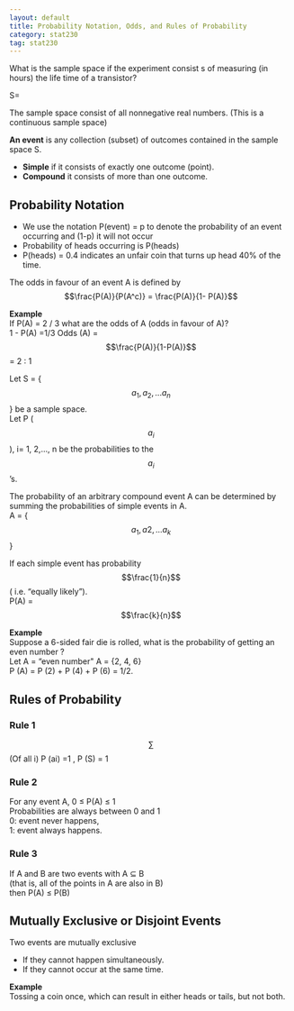 ```yaml
---
layout: default
title: Probability Notation, Odds, and Rules of Probability
category: stat230
tag: stat230
---
```


What is the sample space if the experiment consist s of measuring (in hours) the life time of a transistor?

S=

The sample space consist of all nonnegative real numbers. (This is a continuous sample space)

**An event** is any collection (subset) of outcomes contained in the sample space S.  
- **Simple** if it consists of exactly one outcome (point).  
- **Compound** it consists of more than one outcome.  

## Probability Notation

- We use the notation P(event) = p to denote the probability of an event occurring and (1-p) it will not occur
- Probability of heads occurring is P(heads)
- P(heads) = 0.4 indicates an unfair coin that turns up head 40% of the time.

The odds in favour of an event A is defined by
$$\frac{P(A)}{P(A^c)} = \frac{P(A)}{1- P(A)}$$

**Example**  
If P(A) = 2 / 3 what are the odds of A (odds in favour of A)?  
1 - P(A) =1/3
Odds (A) = $$\frac{P(A)}{1-P(A)}$$ = 2 : 1

Let S = { $$a_1, a_2,...a_n$$} be a sample space.  
Let P ($$a_i$$), i= 1, 2,..., n be the probabilities to the $$a_i$$’s.  

The probability of an arbitrary compound event A can be determined by summing the probabilities of simple events in A.  
A = { $$a_1, a2,...a_k$$}  

If each simple event has probability $$\frac{1}{n}$$ ( i.e. “equally likely”).  
P(A) = $$\frac{k}{n}$$

**Example**  
Suppose a 6-sided fair die is rolled, what is the probability of getting an even number ?  
Let A = “even number" A = {2, 4, 6}  
P (A) = P (2) + P (4) + P (6) = 1/2.  

## Rules of Probability

### Rule 1
$$\sum$$ (Of all i) P (ai) =1 , P (S) = 1

### Rule 2
For any event A, 0 ≤ P(A) ≤ 1  
Probabilities are always between 0 and 1  
0: event never happens,  
1: event always happens.  

### Rule 3
If A and B are two events with A ⊆ B   
(that is, all of the points in A are also in B)  
then P(A) ≤ P(B)  

## Mutually Exclusive or Disjoint Events

Two events are mutually exclusive  
- If they cannot happen simultaneously.  
- If they cannot occur at the same time.  

**Example**  
Tossing a coin once, which can result in either heads or tails, but not both.  
